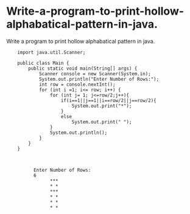 # Write-a-program-to-print-hollow-alphabatical-pattern-in-java.
Write a program to print hollow alphabatical pattern in java.


        import java.util.Scanner;

        public class Main {
            public static void main(String[] args) {
                Scanner console = new Scanner(System.in);
                System.out.println("Enter Number of Rows:");
                int row = console.nextInt();
                for (int i =1; i<= row; i++) {
                    for (int j= 1; j<=row/2;j++){
                        if(i==1||j==1||i==row/2||j==row/2){
                            System.out.print("*");
                        }
                        else
                            System.out.print(" ");
                    }
                    System.out.println();
                }
            }
        }



              Enter Number of Rows:
              6
                    ***
                    * *
                    ***
                    * *
                    * *
                    * *
